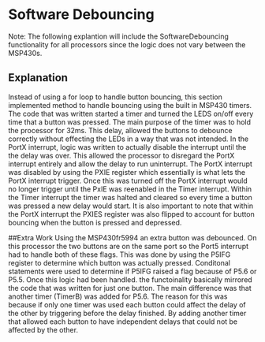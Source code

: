 # Software Debouncing
Note:  The following explantion will include the SoftwareDebouncing functionality for all processors since the logic does not vary between the MSP430s.

## Explanation
Instead of using a for loop to handle button bouncing, this section implemented  method to handle bouncing using the built in MSP430 timers. The code that was written started a timer 
and turned the LEDS on/off every time that a button was pressed. The main purpose of the timer was to hold the processor for 32ms. This delay, allowed the buttons to debounce correctly without
effecting the LEDs in a way that was not intended. In the PortX interrupt, logic was written to actually disable the interrupt until the the delay was over. This allowed the processor to disregard 
the PortX interrupt entirely and allow the delay to run uninterrupt. The PortX interrupt was disabled by using the PXIE register which essentially is what lets the PortX interrupt trigger.
Once this was turned off the PortX interrupt would no longer trigger until the PxIE was reenabled in the Timer interrupt. Within the Timer interrupt the timer was halted and cleared so 
every time a button was pressed a new delay would start. It is also important to note that within the PortX interrupt the PXIES register was also flipped to account for button bouncing 
when the button is pressed and depressed.

##Extra Work
Using the MSP430fr5994 an extra button was debounced. On this processor the two buttons are on the same port so the Port5 interrupt had to handle both of these flags. This was done by
using the P5IFG register to determine which button was actually pressed. Conditonal statements were used to determine if P5IFG raised a flag because of P5.6 or P5.5. Once this logic had been handled.
the functoinality basically mirrored the code that was written for just one button. The main difference was that another timer (TimerB) was added for P5.6. The reason for this was because
if only one timer was used each button could affect the delay of the other by triggering before the delay finished. By adding another timer that allowed each button to have independent delays that
could not be affected by the other.